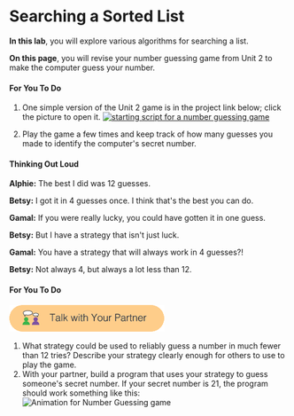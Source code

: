 # Searching a Sorted List

**In this lab**, you will explore various algorithms for searching a list.

**On this page**, you will revise your number guessing game from Unit 2 to make the computer guess your number.

#### For You To Do

1. One simple version of the Unit 2 game is in the project link below; click the picture to open it. [![](https://bjc.edc.org/bjc-r/img/5-algorithms/U5L1-guessNumber.png "starting script for a number guessing game")](http://snap.berkeley.edu/snapsource/snap.html#open:https://bjc.edc.org/bjc-r/prog/5-algorithms/U5L1-GuessNumber.xml)

2. Play the game a few times and keep track of how many guesses you made to identify the computer's secret number.

#### Thinking Out Loud

**Alphie:** The best I did was 12 guesses.

**Betsy:** I got it in 4 guesses once. I think that's the best you can do.

**Gamal:** If you were really lucky, you could have gotten it in one guess.

**Betsy:** But I have a strategy that isn't just luck.

**Gamal:** You have a strategy that will always work in 4 guesses?!

**Betsy:** Not always 4, but always a lot less than 12.

#### For You To Do

![](/assets/talk_with_partner.png)

1. What strategy could be used to reliably guess a number in much fewer than 12 tries? Describe your strategy clearly enough for others to use to play the game.
2. With your partner, build a program that uses your strategy to guess someone's secret number. If your secret number is 21, the program should work something like this:![](https://bjc.edc.org/bjc-r/img/5-algorithms/GuessMyNumber.gif "Animation for Number Guessing game")



